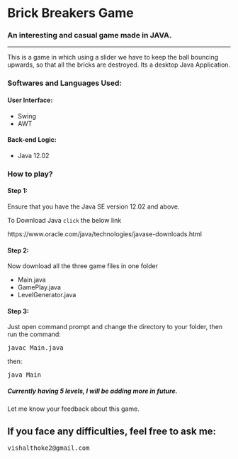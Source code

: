 <h1>Brick Breakers Game</h1> 
<h3>An interesting and casual game made in JAVA.</h3>
<hr>

  <p>This is a game in which using a slider we have to keep the ball bouncing upwards,
    so that all the bricks are destroyed. Its a desktop Java Application.</p>
  <h3>Softwares and Languages Used:</h3>
  <h4>User Interface:</h4>
  <ul>
    <li>Swing</li>
    <li>AWT</li>
  </ul>
  <h4>Back-end Logic:</h4>
    <ul>
      <li>Java 12.02</li>
    </ul>


<h3>How to play?</h3>
<h4>Step 1:</h4>
<p>Ensure that you have the Java SE version 12.02 and above.</p>
<p>To Download Java <code>click</code> the below link</p>
<link>https://www.oracle.com/java/technologies/javase-downloads.html</link>
<h4>Step 2:</h4>
<p>Now download all the three game files in one folder</p>
<ul>
  <li>Main.java</li>
  <li>GamePlay.java</li>
  <li>LevelGenerator.java</li>
</ul>
<h4>Step 3:</h4>
<p>Just open command prompt and change the directory to your folder, then run the command:</p>
<pre>javac Main.java</pre>
<p>then:</p>
<pre>java Main</pre>

<h5>Currently having 5 levels, I will be adding more in future.</h5>
<p>Let me know your feedback about this game.</p>

<h2>If you face any difficulties, feel free to ask me: </h2>
<pre>vishalthoke2@gmail.com</pre>
